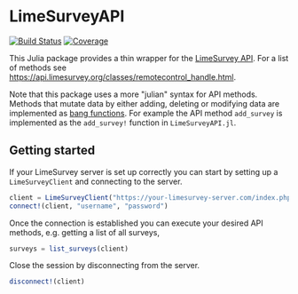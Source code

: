# LimeSurveyAPI

[![Build Status](https://github.com/p-gw/LimeSurveyAPI.jl/actions/workflows/CI.yml/badge.svg?branch=main)](https://github.com/p-gw/LimeSurveyAPI.jl/actions/workflows/CI.yml?query=branch%3Amain)
[![Coverage](https://codecov.io/gh/p-gw/LimeSurveyAPI.jl/branch/main/graph/badge.svg)](https://codecov.io/gh/p-gw/LimeSurveyAPI.jl)

This Julia package provides a thin wrapper for the [LimeSurvey API](https://manual.limesurvey.org/RemoteControl_2_API). For a list of methods see https://api.limesurvey.org/classes/remotecontrol_handle.html.

Note that this package uses a more "julian" syntax for API methods. Methods that mutate data by either adding, deleting or modifying data are implemented as [bang functions](https://docs.julialang.org/en/v1/manual/style-guide/#bang-convention). For example the API method `add_survey` is implemented as the `add_survey!` function in `LimeSurveyAPI.jl`.  

## Getting started
If your LimeSurvey server is set up correctly you can start by setting up a `LimeSurveyClient` and connecting to the server. 

```julia
client = LimeSurveyClient("https://your-limesurvey-server.com/index.php/admin/remotecontrol")
connect!(client, "username", "password")
```

Once the connection is established you can execute your desired API methods, e.g. getting a list of all surveys, 

```julia
surveys = list_surveys(client)
```

Close the session by disconnecting from the server.

```julia
disconnect!(client)
```
